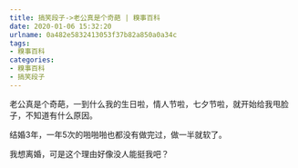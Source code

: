```yaml
---
title: 搞笑段子->老公真是个奇葩 | 糗事百科
date: 2020-01-06 15:32:20
urlname: 0a482e5832413053f37b82a850a0a34c
tags: 
- 糗事百科
categories:
- 糗事百科
- 搞笑段子
---
```

老公真是个奇葩，一到什么我的生日啦，情人节啦，七夕节啦，就开始给我甩脸子，不知道有什么原因。

结婚3年，一年5次的啪啪啪也都没有做完过，做一半就软了。

我想离婚，可是这个理由好像没人能挺我吧？



